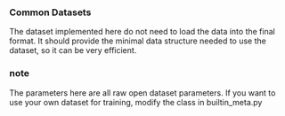 

### Common Datasets

The dataset implemented here do not need to load the data into the final format.
It should provide the minimal data structure needed to use the dataset, so it can be very efficient.

### note

The parameters here are all raw open dataset parameters.
If you want to use your own dataset for training, modify the class in builtin_meta.py
